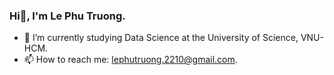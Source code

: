 ### Hi👋, I'm Le Phu Truong.

- 🌱 I’m currently studying Data Science at the University of Science, VNU-HCM.
- 📫 How to reach me: lephutruong.2210@gmail.com.

<!--
**letruongzzio/letruongzzio** is a ✨ _special_ ✨ repository because its `README.md` (this file) appears on your GitHub profile.

Here are some ideas to get you started:

- 🔭 I’m currently working on ...
- 
- 👯 I’m looking to collaborate on ...
- 🤔 I’m looking for help with ...
- 

- 😄 Pronouns: ...
- ⚡ Fun fact: ...
-->
